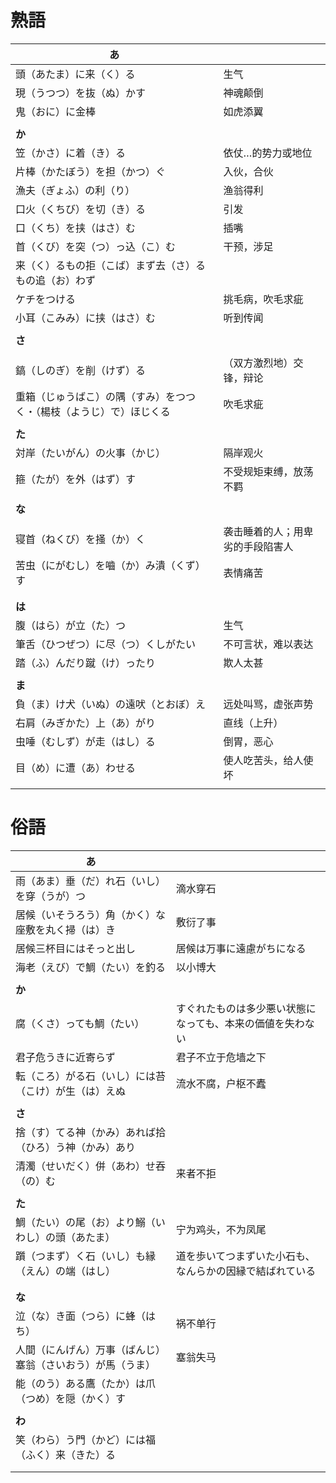 # 熟語

| あ                                                                   |                                  |
| -------------------------------------------------------------------- | -------------------------------- |
| 頭（あたま）に来（く）る                                             | 生气                             |
| 現（うつつ）を抜（ぬ）かす                                           | 神魂颠倒                         |
| 鬼（おに）に金棒                                                     | 如虎添翼                         |
|                                                                      |                                  |
| **か**                                                               |                                  |
| 笠（かさ）に着（き）る                                               | 依仗…的势力或地位                |
| 片棒（かたぼう）を担（かつ）ぐ                                       | 入伙，合伙                       |
| 漁夫（ぎょふ）の利（り）                                             | 渔翁得利                         |
| 口火（くちび）を切（き）る                                           | 引发                             |
| 口（くち）を挟（はさ）む                                             | 插嘴                             |
| 首（くび）を突（つ）っ込（こ）む                                     | 干预，涉足                       |
| 来（く）るもの拒（こば）まず去（さ）るもの追（お）わず               |                                  |
| ケチをつける                                                         | 挑毛病，吹毛求疵                 |
| 小耳（こみみ）に挟（はさ）む                                         | 听到传闻                         |
|                                                                      |                                  |
| **さ**                                                               |                                  |
|                                                                      |                                  |
| 鎬（しのぎ）を削（けず）る                                           | （双方激烈地）交锋，辩论         |
| 重箱（じゅうばこ）の隅（すみ）をつつく・（楊枝（ようじ）で）ほじくる | 吹毛求疵                         |
|                                                                      |                                  |
| **た**                                                               |                                  |
| 対岸（たいがん）の火事（かじ）                                       | 隔岸观火                         |
| 箍（たが）を外（はず）す                                             | 不受规矩束缚，放荡不羁           |
|                                                                      |                                  |
| **な**                                                               |                                  |
|                                                                      |                                  |
| 寝首（ねくび）を掻（か）く                                           | 袭击睡着的人；用卑劣的手段陷害人 |
| 苦虫（にがむし）を嚙（か）み潰（くず）す                             | 表情痛苦                         |
|                                                                      |                                  |
|                                                                      |                                  |
| **は**                                                               |                                  |
| 腹（はら）が立（た）つ                                               | 生气                             |
| 筆舌（ひつぜつ）に尽（つ）くしがたい                                 | 不可言状，难以表达               |
| 踏（ふ）んだり蹴（け）ったり                                         | 欺人太甚                         |
|                                                                      |                                  |
| **ま**                                                               |                                  |
| 負（ま）け犬（いぬ）の遠吠（とおぼ）え                               | 远处叫骂，虚张声势               |
| 右肩（みぎかた）上（あ）がり                                         | 直线（上升）                     |
| 虫唾（むしず）が走（はし）る                                         | 倒胃，恶心                       |
| 目（め）に遭（あ）わせる                                             | 使人吃苦头，给人使坏             |
|                                                                      |                                  |

# 俗語

| あ                                                         |                                                            |
| ---------------------------------------------------------- | ---------------------------------------------------------- |
| 雨（あま）垂（だ）れ石（いし）を穿（うが）つ               | 滴水穿石                                                   |
| 居候（いそうろう）角（かく）な座敷を丸く掃（は）き         | 敷衍了事                                                   |
| 居候三杯目にはそっと出し                                   | 居候は万事に遠慮がちになる                                 |
| 海老（えび）で鯛（たい）を釣る                             | 以小博大                                                   |
|                                                            |                                                            |
| **か**                                                     |                                                            |
| 腐（くさ）っても鯛（たい）                                 | すぐれたものは多少悪い状態になっても、本来の価値を失わない |
| 君子危うきに近寄らず                                       | 君子不立于危墙之下                                         |
| 転（ころ）がる石（いし）には苔（こけ）が生（は）えぬ       | 流水不腐，户枢不蠹                                         |
|                                                            |                                                            |
| **さ**                                                     |                                                            |
| 捨（す）てる神（かみ）あれば拾（ひろ）う神（かみ）あり     |                                                            |
| 清濁（せいだく）併（あわ）せ吞（の）む                     | 来者不拒                                                   |
|                                                            |                                                            |
| **た**                                                     |                                                            |
| 鯛（たい）の尾（お）より鰯（いわし）の頭（あたま）         | 宁为鸡头，不为凤尾                                         |
| 躓（つまず）く石（いし）も縁（えん）の端（はし）           | 道を歩いてつまずいた小石も、なんらかの因縁で結ばれている   |
|                                                            |                                                            |
|                                                            |                                                            |
| **な**                                                     |                                                            |
| 泣（な）き面（つら）に蜂（はち）                           | 祸不单行                                                   |
| 人間（にんげん）万事（ばんじ）塞翁（さいおう）が馬（うま） | 塞翁失马                                                   |
| 能（のう）ある鷹（たか）は爪（つめ）を隠（かく）す         |                                                            |
|                                                            |                                                            |
| **わ**                                                     |                                                            |
| 笑（わら）う門（かど）には福（ふく）来（きた）る           |                                                            |
|                                                            |                                                            |
|                                                            |                                                            |
